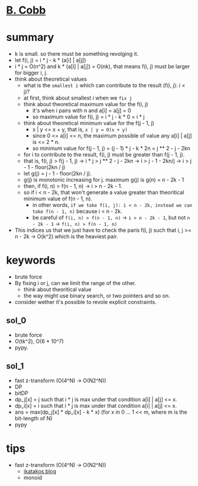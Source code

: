 # [B. Cobb](https://codeforces.com/contest/1554/problem/B)



# summary 
- k is small. so there must be something revolging it.
- let f(i, j) = i * j - k * (a[i] | a[j])
- i * j = O(n^2) and k * (a[i] | a[j]) = O(nk), that means f(i, j) must be larger for bigger i, j. 
- think about theoretical values
  - what is the `smallest i` which can contribute to the result (f(i, j): i < j)?
  - at first, think about smallest i when we `fix j`
  - think about theoretical maximum value for the f(i, j)
    - it's when i pairs with n and a[i] = a[j] = 0
    - so maximum value for f(i, j) = i * j - k * 0 = i * j
  - think about theoretical minimum value for the f(j - 1, j)
    - x | y <= x + y, that is, `x | y = O(x + y)`
    - since 0 <= a[i] <= n, the maximum possible of value any a[i] | a[j] is <= 2 * n.
    - so minimum value for f(j - 1, j) = (j - 1) * j - k * 2n = j ** 2 - j - 2kn
  - for i to contribute to the result, f(i, j) must be greater than f(j - 1, j).
  - that is, f(i, j) > f(j - 1, j) -> i * j > j ** 2 - j - 2kn -> i > j - 1 - 2kn/j -> i > j - 1 - floor(2kn / j)
  - let g(j) = j - 1 - floor(2kn / j).
  - g(j) is monotonic increasing for j. maximum g(j) is g(n) = n - 2k - 1
  - then, if f(i, n) > f(n - 1, n) -> i > n - 2k - 1.
  - so if i < n - 2k, that won't generate a value greater than theoritical minimum value of f(n - 1, n).
    - in other words, `if we take f(i, j): i < n - 2k, instead we can take f(n - 1, n)` because i < n - 2k.
    - be careful of `f(i, n) > f(n - 1, n)` -> `i > n - 2k - 1`, but not `n - 2k - 1` -> `f(i, n) > f(n - 1, n)` 
- This indices us that we just have to check the paris f(i, j) such that  i, j >= n - 2k -> O(k^2)
which is the heaviest pair.



# keywords
- brute force
- By fixing i or j, can we limit the range of the other.
  - think about theoritical value
  - the way might use binary search, or two pointers and so on.
- consider wether it's possible to revole explicit constraints.



## sol_0
- brute force
- O(tk^2), O(6 * 10^7)      
- pypy.



## sol_1
- fast z-transform (O(4^N) -> O(N2^N))
- DP 
- bitDP
- dp_j[x] = j such that i * j is max under that condition a[i] | a[j] <= x.
- dp_i[x] = i such that i * j is max under that condition a[i] | a[j] <= x.
- ans = max(dp_j[x] * dp_i[x] - k * x) (for x in 0 ... 1 << m, where m is the bit-length of N)
- pypy



# tips
- fast z-transform (O(4^N) -> O(N2^N))
  - [ikatakos blog](https://ikatakos.com/pot/programming_algorithm/dynamic_programming/subset_convolution)
  - monoid
